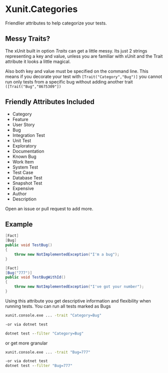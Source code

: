 # Xunit.Categories
Friendlier attributes to help categorize your tests. 

## Messy Traits?
The xUnit built in option *Traits* can get a little messy. Its just 2 strings representing a key and value, unless you are familiar with xUnit and the Trait attribute it looks a little magical.

Also both key and value must be specified on the command line. This means if you decorate your test with 
`[Trait("Category","Bug")]` you cannot run only tests from a specific bug  without adding another trait `([Trait("Bug","8675309"])`

## Friendly Attributes Included
- Category 
- Feature
- User Story
- Bug
- Integration Test
- Unit Test
- Exploratory
- Documentation
- Known Bug
- Work Item
- System Test
- Test Case
- Database Test
- Snapshot Test
- Expensive
- Author
- Description

Open an issue or pull request to add more.


## Example

``` csharp
[Fact]
[Bug]
public void TestBug()
{
    throw new NotImplementedException("I'm a bug");
}

[Fact]
[Bug("777")]
public void TestBugWithId()
{
    throw new NotImplementedException("I've got your number");
}

```

Using this attribute you get descriptive information and flexibility when running tests. 
You can run all tests marked as Bugs

``` bat
xunit.console.exe ... -trait "Category=Bug"

-or via dotnet test

dotnet test --filter "Category=Bug" 

```

or get more granular
``` bat
xunit.console.exe ... -trait "Bug=777"

-or via dotnet test
dotnet test --filter "Bug=777" 
```
